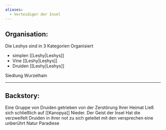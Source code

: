 ```yaml
---
aliases:
  - Verteidiger der Insel
---
```



Organisation:
---

Die Leshys sind in 3 Kategorien Organisiert 
- simplen [[Leshy|Leshys]]
- Vine [[Leshy|Leshys]]
- Druiden [[Leshy|Leshys]]




Siedlung Wurzelhain

---

Backstory:
---

Eine Gruppe von Druiden getrieben von der Zerstörung Ihrer Heimat Ließ sich schließlich auf [[Kanopya]] Nieder.
Der Geist der Insel Hat die verzweifelt Druiden in ihrer not zu sich geleitet mit den versprechen eine unberührt Natur Paradiese 




